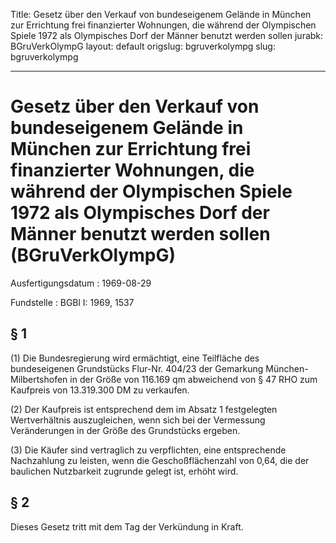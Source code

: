 Title: Gesetz über den Verkauf von bundeseigenem Gelände in München zur Errichtung
  frei finanzierter Wohnungen, die während der Olympischen Spiele 1972 als Olympisches
  Dorf der Männer benutzt werden sollen
jurabk: BGruVerkOlympG
layout: default
origslug: bgruverkolympg
slug: bgruverkolympg

---

# Gesetz über den Verkauf von bundeseigenem Gelände in München zur Errichtung frei finanzierter Wohnungen, die während der Olympischen Spiele 1972 als Olympisches Dorf der Männer benutzt werden sollen (BGruVerkOlympG)

Ausfertigungsdatum
:   1969-08-29

Fundstelle
:   BGBl I: 1969, 1537



## § 1

(1) Die Bundesregierung wird ermächtigt, eine Teilfläche des
bundeseigenen Grundstücks Flur-Nr. 404/23 der Gemarkung München-
Milbertshofen in der Größe von 116.169 qm abweichend von
§ 47 RHO              zum Kaufpreis von 13.319.300 DM zu verkaufen.

(2) Der Kaufpreis ist entsprechend dem im Absatz 1 festgelegten
Wertverhältnis auszugleichen, wenn sich bei der Vermessung
Veränderungen in der Größe des Grundstücks ergeben.

(3) Die Käufer sind vertraglich zu verpflichten, eine entsprechende
Nachzahlung zu leisten, wenn die Geschoßflächenzahl von 0,64, die der
baulichen Nutzbarkeit zugrunde gelegt ist, erhöht wird.


## § 2

Dieses Gesetz tritt mit dem Tag der Verkündung in Kraft.

